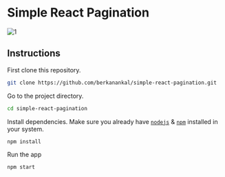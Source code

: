 # Simple React Pagination

![1](https://user-images.githubusercontent.com/67144252/146631470-1bf9028d-e5aa-471c-afd6-80af3f1cadaa.png)

## Instructions

First clone this repository.
```bash
git clone https://github.com/berkanankal/simple-react-pagination.git
```

Go to the project directory.
```bash
cd simple-react-pagination
```

Install dependencies. Make sure you already have [`nodejs`](https://nodejs.org/en/) & [`npm`](https://www.npmjs.com/) installed in your system.
```bash
npm install
```

Run the app
```bash
npm start
```


